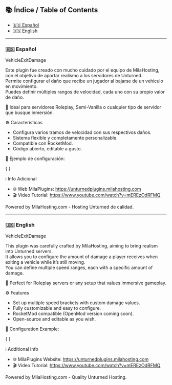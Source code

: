 ## 📚 Índice / Table of Contents

- [🇪🇸 Español](#-español)
- [🇺🇸 English](#-english)

---

### 🇪🇸 Español

VehicleExitDamage

Este plugin fue creado con mucho cuidado por el equipo de MilaHosting, con el objetivo de aportar realismo a los servidores de Unturned.  
Permite configurar el daño que recibe un jugador al bajarse de un vehículo en movimiento.  
Puedes definir múltiples rangos de velocidad, cada uno con su propio valor de daño.

🎯 Ideal para servidores Roleplay, Semi-Vanilla o cualquier tipo de servidor que busque inmersión.

⚙️ Características

- Configura varios tramos de velocidad con sus respectivos daños.
- Sistema flexible y completamente personalizable.
- Compatible con RocketMod.
- Código abierto, editable a gusto.

🧾 Ejemplo de configuración:

{
  <DamageTiers>
    <Tier MinSpeed="1" Damage="15" />
    <Tier MinSpeed="50" Damage="40" />
    <Tier MinSpeed="90" Damage="80" />
    <Tier MinSpeed="120" Damage="101" />
  </DamageTiers>
}

ℹ️ Info Adicional

- 🌐 Web MilaPlugins: https://unturnedplugins.milahosting.com
- 🎬 Video Tutorial: https://www.youtube.com/watch?v=mEREzOdRFMQ

Powered by MilaHosting.com - Hosting Unturned de calidad.

---

### 🇺🇸 English

VehicleExitDamage

This plugin was carefully crafted by MilaHosting, aiming to bring realism into Unturned servers.  
It allows you to configure the amount of damage a player receives when exiting a vehicle while it’s still moving.  
You can define multiple speed ranges, each with a specific amount of damage.

🎯 Perfect for Roleplay servers or any setup that values immersive gameplay.

⚙️ Features

- Set up multiple speed brackets with custom damage values.
- Fully customizable and easy to configure.
- RocketMod compatible (OpenMod version coming soon).
- Open-source and editable as you wish.

🧾 Configuration Example:

{
  <DamageTiers>
    <Tier MinSpeed="1" Damage="15" />
    <Tier MinSpeed="50" Damage="40" />
    <Tier MinSpeed="90" Damage="80" />
    <Tier MinSpeed="120" Damage="101" />
  </DamageTiers>
}

ℹ️ Additional Info

- 🌐 MilaPlugins Website: https://unturnedplugins.milahosting.com
- 🎬 Video Tutorial: https://www.youtube.com/watch?v=mEREzOdRFMQ

Powered by MilaHosting.com - Quality Unturned Hosting.
